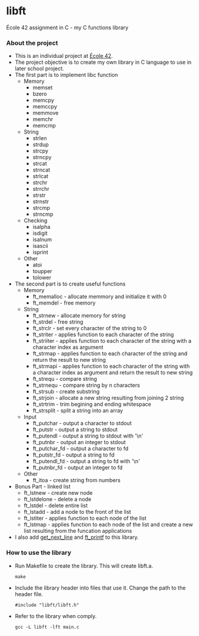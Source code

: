 # libft
École 42 assignment in C - my C functions library

### About the project
* This is an individual project at [École 42](https://42.fr).
* The project objective is to create my own library in C language to use in later school project.
* The first part is to implement libc function
  * Memory
    * memset
    * bzero
    * memcpy
    * memccpy
    * memmove
    * memchr
    * memcmp
  * String
    * strlen
    * strdup
    * strcpy
    * strncpy
    * strcat
    * strncat
    * strlcat
    * strchr
    * strrchr
    * strstr
    * strnstr
    * strcmp
    * strncmp
  * Checking
    * isalpha
    * isdigit
    * isalnum
    * isascii
    * isprint
  * Other
    * atoi
    * toupper
    * tolower
* The second part is to create useful functions
  * Memory
    * ft_memalloc - allocate memmory and initialize it with 0
    * ft_memdel - free memory
  * String
    * ft_strnew - allocate memory for string
    * ft_strdel - free string
    * ft_strclr - set every character of the string to 0
    * ft_striter - applies function to each character of the string
    * ft_striiter - applies function to each character of the string with a character index as argument
    * ft_strmap - applies function to each character of the string and return the result to new string
    * ft_strmapi - applies function to each character of the string with a character index as argument and return the result to new string
    * ft_strequ - compare string
    * ft_strnequ - compare string by n characters
    * ft_strsub - create substring
    * ft_strjoin - allocate a new string resulting from joining 2 string
    * ft_strtrim - trim begining and ending whitespace
    * ft_strsplit - split a string into an array
  * Input
    * ft_putchar - output a character to stdout
    * ft_putstr - output a string to stdout
    * ft_putendl - output a string to stdout with '\n'
    * ft_putnbr - output an integer to stdout
    * ft_putchar_fd - output a character to fd
    * ft_putstr_fd - output a string to fd
    * ft_putendl_fd - output a string to fd with '\n'
    * ft_putnbr_fd - output an integer to fd
  * Other
    * ft_itoa - create string from numbers
* Bonus Part - linked list
  * ft_lstnew - create new node
  * ft_lstdelone - delete a node
  * ft_lstdel - delete entire list
  * ft_lstadd - add a node to the front of the list
  * ft_lstiter - applies function to each node of the list
  * ft_lstmap - applies function to each node of the list and create a new list resulting from the funcation applications
* I also add [get_next_line](https://github.com/terngkub/get_next_line) and [ft_printf](https://github.com/terngkub/ft_printf) to this library.

### How to use the library
* Run Makefile to create the library. This will create libft.a.
  ```
  make
  ```
* Include the library header into files that use it. Change the path to the header file.
  ```
  #include "libft/libft.h"
  ```
* Refer to the library when comply.
  ```
  gcc -L libft -lft main.c
  ```

